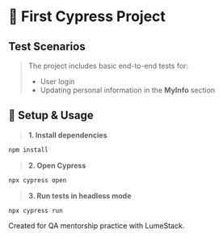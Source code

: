 # 🧪 First Cypress Project
>
##  Test Scenarios
>
> The project includes basic end-to-end tests for:
>
> - User login  
> - Updating personal information in the **MyInfo** section


## 🚀 Setup & Usage

> **1. Install dependencies**
```bash
npm install
```

> **2. Open Cypress**
```bash
npx cypress open
```

> **3. Run tests in headless mode**
```bash
npx cypress run
```
Created for QA mentorship practice with LumeStack.
